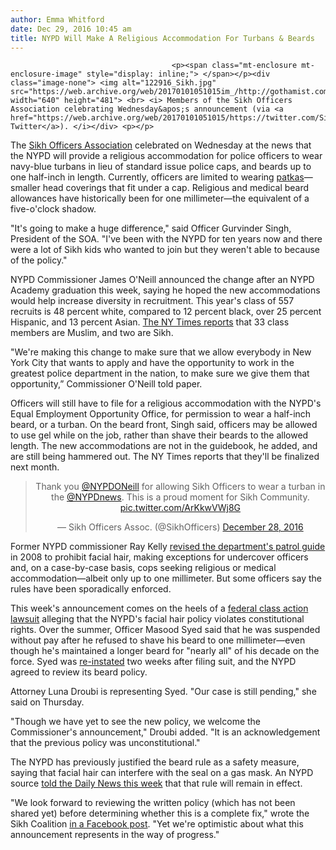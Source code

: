 ```yaml
---
author: Emma Whitford
date: Dec 29, 2016 10:45 am
title: NYPD Will Make A Religious Accommodation For Turbans & Beards
---
```


	
										<p><span class="mt-enclosure mt-enclosure-image" style="display: inline;"> </span></p><div class="image-none"> <img alt="122916_Sikh.jpg" src="https://web.archive.org/web/20170101051015im_/http://gothamist.com/attachments/nyc_ewhitford/122916_Sikh.jpg" width="640" height="481"> <br> <i> Members of the Sikh Officers Association celebrating Wednesday&apos;s announcement (via <a href="https://web.archive.org/web/20170101051015/https://twitter.com/SikhOfficers">SOA&apos;s Twitter</a>). </i></div> <p></p>

<p>The <a href="https://web.archive.org/web/20170101051015/https://www.facebook.com/sikhofficers">Sikh Officers Association</a> celebrated on Wednesday at the news that the NYPD will provide a religious accommodation for police officers to wear navy-blue turbans in lieu of standard issue police caps, and beards up to one half-inch in length. Currently, officers are limited to wearing <a href="https://web.archive.org/web/20170101051015/http://www.sikhiwiki.org/index.php/Patka">patkas</a>&#x2014;smaller head coverings that fit under a cap. Religious and medical beard allowances have historically been for one millimeter&#x2014;the equivalent of a five-o&apos;clock shadow. </p>

<p>&quot;It&apos;s going to make a huge difference,&quot; said Officer Gurvinder Singh, President of the SOA. &quot;I&apos;ve been with the NYPD for ten years now and there were a lot of Sikh kids who wanted to join but they weren&apos;t able to because of the policy.&quot; </p>

<p>NYPD Commissioner James O&apos;Neill announced the change after an NYPD Academy graduation this week, saying he hoped the new accommodations would help increase diversity in recruitment. This year&apos;s class of 557 recruits is 48 percent white, compared to 12 percent black, over 25 percent Hispanic, and 13 percent Asian. <a href="https://web.archive.org/web/20170101051015/http://www.nytimes.com/2016/12/28/nyregion/new-york-police-department-sikh-beard-turban-policy.html?rref=collection%2Fsectioncollection%2Fnyregion">The NY Times reports</a> that 33 class members are Muslim, and two are Sikh. </p>

<p>&quot;We&apos;re making this change to make sure that we allow everybody in New York City that wants to apply and have the opportunity to work in the greatest police department in the nation, to make sure we give them that opportunity,&#x201D; Commissioner O&apos;Neill told paper.</p>

<p>Officers will still have to file for a religious accommodation with the NYPD&apos;s Equal Employment Opportunity Office, for permission to wear a half-inch beard, or a turban. On the beard front, Singh said, officers may be allowed to use gel while on the job, rather than shave their beards to the allowed length. The new accommodations are not in the guidebook, he added, and are still being hammered out. The NY Times reports that they&apos;ll be finalized next month. </p>

<center><blockquote class="twitter-tweet" data-lang="en"><p lang="en" dir="ltr">Thank you <a href="https://web.archive.org/web/20170101051015/https://twitter.com/NYPDONeill">@NYPDONeill</a> for allowing Sikh Officers to wear a turban in the <a href="https://web.archive.org/web/20170101051015/https://twitter.com/NYPDnews">@NYPDnews</a>. This is a proud moment for Sikh Community. <a href="https://web.archive.org/web/20170101051015/https://t.co/ArKkwVWj8G">pic.twitter.com/ArKkwVWj8G</a></p>&#x2014; Sikh Officers Assoc. (@SikhOfficers) <a href="https://web.archive.org/web/20170101051015/https://twitter.com/SikhOfficers/status/814208306604572672">December 28, 2016</a></blockquote>
<script async src="//web.archive.org/web/20170101051015js_/http://platform.twitter.com/widgets.js" charset="utf-8"></script></center>

<p>Former NYPD commissioner Ray Kelly <a href="https://web.archive.org/web/20170101051015/http://gothamist.com/2008/01/15/nypd_requires_c.php">revised the department&apos;s patrol guide</a> in 2008 to prohibit facial hair, making exceptions for undercover officers and, on a case-by-case basis, cops seeking religious or medical accommodation&#x2014;albeit only up to one millimeter. But some officers say the rules have been sporadically enforced. </p>

<p>This week&apos;s announcement comes on the heels of a <a href="https://web.archive.org/web/20170101051015/http://gothamist.com/2016/06/23/nypd_beard_lawsuit.php">federal class action lawsuit</a> alleging that the NYPD&apos;s facial hair policy violates constitutional rights. Over the summer, Officer Masood Syed said that he was suspended without pay after he refused to shave his beard to one millimeter&#x2014;even though he&apos;s maintained a longer beard for &quot;nearly all&quot; of his decade on the force. Syed was <a href="https://web.archive.org/web/20170101051015/http://gothamist.com/2016/07/01/muslim_cop_who_nypd_for_trying_to_m.php">re-instated</a> two weeks after filing suit, and the NYPD agreed to review its beard policy. </p>

<p>Attorney Luna Droubi is representing Syed. &quot;Our case is still pending,&quot; she said on Thursday. </p>

<p>&quot;Though we have yet to see the new policy, we welcome the Commissioner&apos;s announcement,&quot; Droubi added. &quot;It is an acknowledgement that the previous policy was unconstitutional.&quot; </p>

<p>The NYPD has previously justified the beard rule as a safety measure, saying that facial hair can interfere with the seal on a gas mask. An NYPD source <a href="https://web.archive.org/web/20170101051015/http://www.nydailynews.com/new-york/nypd-cops-wear-turbans-beards-new-rules-article-1.2927018">told the Daily News this week</a> that that rule will remain in effect. </p>

<p>&quot;We look forward to reviewing the written policy (which has not been shared yet) before determining whether this is a complete fix,&quot; wrote the Sikh Coalition <a href="https://web.archive.org/web/20170101051015/https://www.facebook.com/thesikhcoalition/posts/10153953850332003">in a Facebook post</a>. &quot;Yet we&apos;re optimistic about what this announcement represents in the way of progress.&quot; </p>					
										
									
				